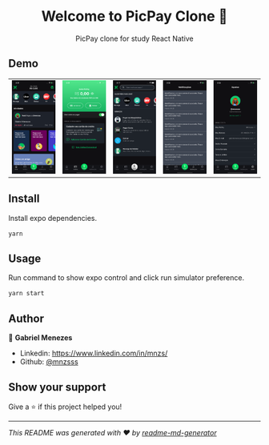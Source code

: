 <h1 align="center">Welcome to PicPay Clone 👋</h1>

<p align="center">PicPay clone for study React Native</p>

## Demo

<table >
 <tr>
 <td >
    <img alt="Demo" src="./github/1.png" />
 </td>
 <td >
  <img alt="Demo" src="./github/2.png" />
 </td>
  <td >
 <img alt="Demo" src="./github/5.png" />
 </td>
  <td >
 <img alt="Demo" src="./github/3.png" />
 </td>
 <td >
 <img alt="Demo" src="./github/4.png" />
 </td>
 </tr>

</table>

## Install

Install expo dependencies.

```sh
yarn
```

## Usage

Run command to show expo control and click run simulator preference.

```sh
yarn start
```

## Author

👤 **Gabriel Menezes**

- Linkedin: https://www.linkedin.com/in/mnzs/
- Github: [@mnzsss](https://github.com/mnzsss)

## Show your support

Give a ⭐️ if this project helped you!

---

_This README was generated with ❤️ by [readme-md-generator](https://github.com/kefranabg/readme-md-generator)_
